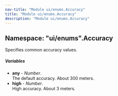 ```yaml
---
nav-title: "Module ui/enums.Accuracy"
title: "Module ui/enums.Accuracy"
description: "Module ui/enums.Accuracy"
---
```

## Namespace: "ui/enums".Accuracy
Specifies common accuracy values.

##### Variables
 - **any** - _Number_.    
  The default accuracy. About 300 meters.
 - **high** - _Number_.    
  High accuracy. About 3 meters.